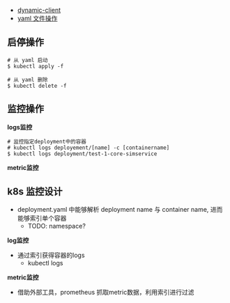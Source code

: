 

- [dynamic-client](https://github.com/kubernetes/client-go/blob/master/examples/dynamic-create-update-delete-deployment/main.go)
- [yaml 文件操作](https://gist.github.com/pytimer/0ad436972a073bb37b8b6b8b474520fc)


## 启停操作

``` shell
# 从 yaml 启动
$ kubectl apply -f

# 从 yaml 删除
$ kubectl delete -f 
```

## 监控操作

**logs监控**

```shell
# 监控指定deployment中的容器
# kubectl logs deployement/[name] -c [containername] 
$ kubectl logs deployment/test-1-core-simservice
```

**metric监控**


## k8s 监控设计

- deployment.yaml 中能够解析 deployment name 与 container name, 进而能够索引单个容器
  - TODO: namespace?

**log监控**

- 通过索引获得容器的logs
  - kubectl logs

**metric监控**

- 借助外部工具，prometheus 抓取metric数据，利用索引进行过滤

